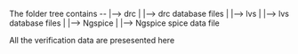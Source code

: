 The folder tree contains --
                 |--> drc
                 |     |--> drc database files
                 |
                 |--> lvs
                 |     |--> lvs database files
                 |
                 |--> Ngspice
                 |     |--> Ngspice spice data file

All the verification data are presesented here